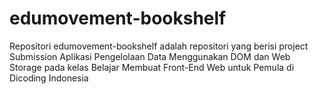 # edumovement-bookshelf
Repositori edumovement-bookshelf adalah repositori yang berisi project Submission Aplikasi Pengelolaan Data Menggunakan DOM dan Web Storage pada  kelas Belajar Membuat Front-End Web untuk Pemula di Dicoding Indonesia
